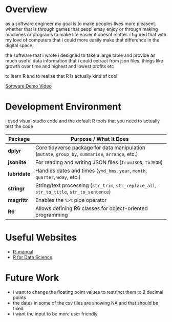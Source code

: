 # Overview

as a software engineer my goal is to make peoples lives more pleasent. whether that is through games that peopl emay enjoy or through making machines or programs to make life easier it doesnt matter.
i figured that with my love of computers that i could more easily make that difference in the digital space.

the software that i wrote i designed to take a large table and provide as much useful data information that i could extract from json files. things like growth over time and highest and lowest profits etc

to learn R and to realize that R is actually kind of cool

[Software Demo Video](https://youtu.be/INzYt4SyweI)

# Development Environment

i used visual studio code and the default R tools that you need to actually test the code

| Package       | Purpose / What It Does                                                                                      |
| ------------- | ----------------------------------------------------------------------------------------------------------- |
| **dplyr**     | Core tidyverse package for data manipulation (`mutate`, `group_by`, `summarise`, `arrange`, etc.)           |
| **jsonlite**  | For reading and writing JSON files (`fromJSON`, `toJSON`)                                                   |
| **lubridate** | Handles dates and times (`ymd_hms`, `year`, `month`, `quarter`, `wday`, etc.)                               |
| **stringr**   | String/text processing (`str_trim`, `str_replace_all`, `str_to_title`, `str_to_sentence`)                   |
| **magrittr**  | Enables the `%>%` pipe operator                                                 |
| **R6**        | Allows defining R6 classes for object-oriented programming  |


# Useful Websites

- [R-manual](https://stat.ethz.ch/R-manual)
- [R for Data Science](https://r4ds.hadley.nz)

# Future Work

- i want to change the floating point values to restrinct them to 2 decimal points
- the dates in some of the csv files are showing NA and that should be fixed
- i want the input to be more user friendly